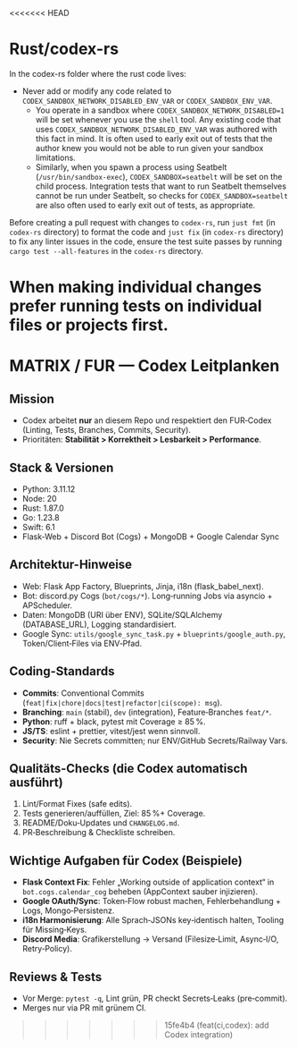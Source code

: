 <<<<<<< HEAD
# Rust/codex-rs

In the codex-rs folder where the rust code lives:

- Never add or modify any code related to `CODEX_SANDBOX_NETWORK_DISABLED_ENV_VAR` or `CODEX_SANDBOX_ENV_VAR`.
  - You operate in a sandbox where `CODEX_SANDBOX_NETWORK_DISABLED=1` will be set whenever you use the `shell` tool. Any existing code that uses `CODEX_SANDBOX_NETWORK_DISABLED_ENV_VAR` was authored with this fact in mind. It is often used to early exit out of tests that the author knew you would not be able to run given your sandbox limitations.
  - Similarly, when you spawn a process using Seatbelt (`/usr/bin/sandbox-exec`), `CODEX_SANDBOX=seatbelt` will be set on the child process. Integration tests that want to run Seatbelt themselves cannot be run under Seatbelt, so checks for `CODEX_SANDBOX=seatbelt` are also often used to early exit out of tests, as appropriate.

Before creating a pull request with changes to `codex-rs`, run `just fmt` (in `codex-rs` directory) to format the code and `just fix` (in `codex-rs` directory) to fix any linter issues in the code, ensure the test suite passes by running `cargo test --all-features` in the `codex-rs` directory.

When making individual changes prefer running tests on individual files or projects first.
=======
# MATRIX / FUR — Codex Leitplanken

## Mission
- Codex arbeitet **nur** an diesem Repo und respektiert den FUR‑Codex (Linting, Tests, Branches, Commits, Security).
- Prioritäten: **Stabilität > Korrektheit > Lesbarkeit > Performance**.

## Stack & Versionen
- Python: 3.11.12
- Node: 20
- Rust: 1.87.0
- Go: 1.23.8
- Swift: 6.1
- Flask‑Web + Discord Bot (Cogs) + MongoDB + Google Calendar Sync

## Architektur-Hinweise
- Web: Flask App Factory, Blueprints, Jinja, i18n (flask_babel_next).
- Bot: discord.py Cogs (`bot/cogs/*`). Long‑running Jobs via asyncio + APScheduler.
- Daten: MongoDB (URI über ENV), SQLite/SQLAlchemy (DATABASE_URL), Logging standardisiert.
- Google Sync: `utils/google_sync_task.py` + `blueprints/google_auth.py`, Token/Client‑Files via ENV‑Pfad.

## Coding-Standards
- **Commits**: Conventional Commits (`feat|fix|chore|docs|test|refactor|ci(scope): msg`).
- **Branching**: `main` (stabil), `dev` (integration), Feature‑Branches `feat/*`.
- **Python**: ruff + black, pytest mit Coverage ≥ 85 %.
- **JS/TS**: eslint + prettier, vitest/jest wenn sinnvoll.
- **Security**: Nie Secrets committen; nur ENV/GitHub Secrets/Railway Vars.

## Qualitäts-Checks (die Codex automatisch ausführt)
1. Lint/Format Fixes (safe edits).
2. Tests generieren/auffüllen, Ziel: 85 %+ Coverage.
3. README/Doku‑Updates und `CHANGELOG.md`.
4. PR‑Beschreibung & Checkliste schreiben.

## Wichtige Aufgaben für Codex (Beispiele)
- **Flask Context Fix**: Fehler „Working outside of application context“ in `bot.cogs.calendar_cog` beheben (AppContext sauber injizieren).
- **Google OAuth/Sync**: Token‑Flow robust machen, Fehlerbehandlung + Logs, Mongo‑Persistenz.
- **i18n Harmonisierung**: Alle Sprach‑JSONs key‑identisch halten, Tooling für Missing‑Keys.
- **Discord Media**: Grafikerstellung → Versand (Filesize‑Limit, Async‑I/O, Retry‑Policy).

## Reviews & Tests
- Vor Merge: `pytest -q`, Lint grün, PR checkt Secrets‑Leaks (pre‑commit).
- Merges nur via PR mit grünem CI.
>>>>>>> 15fe4b4 (feat(ci,codex): add Codex integration)

